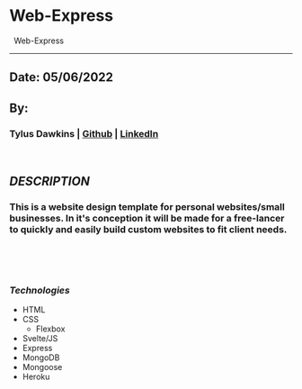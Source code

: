# Web-Express
&nbsp;
Web-Express
&nbsp;
***
## Date: 05/06/2022

## By: 

### Tylus Dawkins | [Github](https://github.com/TylusDawkins) | [LinkedIn](https://www.linkedin.com/in/tylus-dawkins-292785160/)

 &nbsp;
 ## ***DESCRIPTION***
 ### This is a website design template for personal websites/small businesses. In it's conception it will be made for a free-lancer to quickly and easily build custom websites to fit client needs.
 &nbsp;
 
 &nbsp;
 ### ***Technologies***
 * HTML
 * CSS
    * Flexbox
 * Svelte/JS
 * Express
 * MongoDB
 * Mongoose
 * Heroku

&nbsp;
